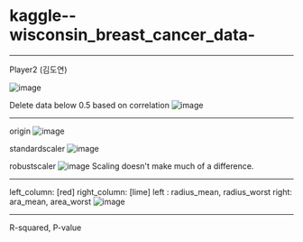 # kaggle--wisconsin_breast_cancer_data-

---
Player2 (김도연)

![image](https://github.com/deeptudy/kaggle--wisconsin_breast_cancer_data-/assets/103613730/076886cb-b91b-490e-8a25-94f6aabc2bf4)

Delete data below 0.5 based on correlation
![image](https://github.com/deeptudy/kaggle--wisconsin_breast_cancer_data-/assets/103613730/beccd156-0702-4bb6-a120-bf1acdd2d4f9)

---

origin
![image](https://github.com/deeptudy/kaggle--wisconsin_breast_cancer_data-/assets/103613730/49fd25ae-e4de-4aaf-a635-3e0aee5b966f)

standardscaler
![image](https://github.com/deeptudy/kaggle--wisconsin_breast_cancer_data-/assets/103613730/6d28edbd-c653-4d0e-b112-85931b82d7dd)

robustscaler
![image](https://github.com/deeptudy/kaggle--wisconsin_breast_cancer_data-/assets/103613730/01bd97eb-188f-4556-8fdb-5c0c9bde3ae8)
Scaling doesn't make much of a difference.

---
left_column: [red] right_column: [lime]
left : radius_mean, radius_worst right: ara_mean, area_worst
![image](https://github.com/deeptudy/kaggle--wisconsin_breast_cancer_data-/assets/103613730/d8fe607e-5194-4436-9c1b-190ccee02072)

---
R-squared, P-value
